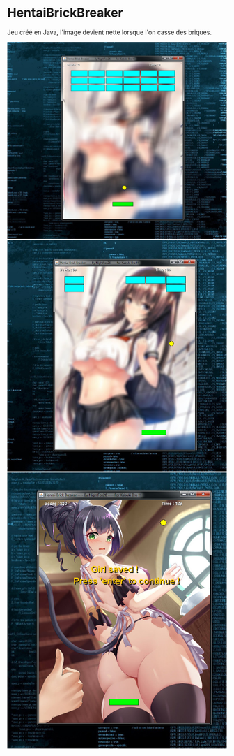 # HentaiBrickBreaker

Jeu créé en Java, l'image devient nette lorsque l'on casse des briques.

 ![alt text](/screenshot/1.jpg) 
 ![alt text](/screenshot/2.jpg)
 ![alt text](/screenshot/3.jpg)  
